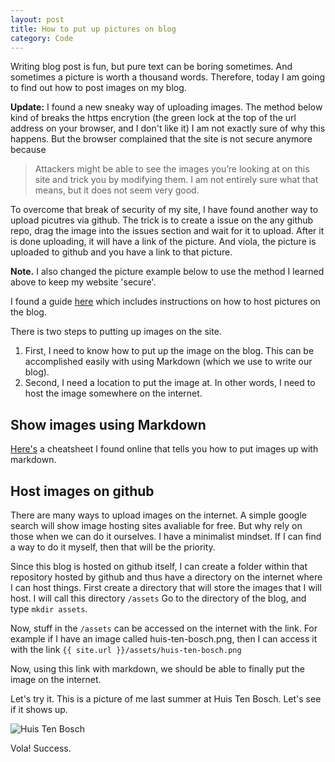 ```yaml
---
layout: post
title: How to put up pictures on blog
category: Code
---
```


Writing blog post is fun, but pure text can be boring sometimes. And sometimes a picture is worth a thousand words. Therefore, today I am going to find out how to post images on my blog.


**Update:** I found a new sneaky way of uploading images.
The method below kind of breaks the https encrytion (the green lock at the top of the url address on your browser, and I don't like it)
I am not exactly sure of why this happens. But the browser complained that the site is not secure anymore because
> Attackers might be able to see the images you’re looking at on this site and trick you by modifying them.
I am not entirely sure what that means, but it does not seem very good.

To overcome that break of security of my site, I have found another way to upload picutres via github.
The trick is to create a issue on the any github repo, drag the image into the issues section and wait for it to upload. After it is done uploading, it will have a link of the picture. And viola, the picture is uploaded to github and you have a link to that picture.

**Note.** I also changed the picture example below to use the method I learned above to keep my website 'secure'.

I found a guide [here](http://sgeos.github.io/github/jekyll/2016/08/30/adding_images_and_downloads_to_a_github_pages_jekyll_blog.html) which includes instructions on how to host pictures on the blog.

There is two steps to putting up images on the site.
1. First, I need to know how to put up the image on the blog. This can be accomplished easily with using Markdown (which we use to write our blog).
2. Second, I need a location to put the image at. In other words, I need to host the image somewhere on the internet.

## Show images using Markdown
[Here's](https://github.com/adam-p/markdown-here/wiki/Markdown-Cheatsheet#images) a cheatsheet I found online that tells you how to put images up with markdown.

## Host images on github
There are many ways to upload images on the internet. A simple google search will show image hosting sites avaliable for free. But why rely on those when we can do it ourselves. I have a minimalist mindset. If I can find a way to do it myself, then that will be the priority.

Since this blog is hosted on github itself, I can create a folder within that repository hosted by github and thus have a directory on the internet where I can host things.
First create a directory that will store the images that I will host.
I will call this directory `/assets`
Go to the directory of the blog, and type `mkdir assets`.

Now, stuff in the `/assets` can be accessed on the internet with the link.
For example if I have an image called huis-ten-bosch.png, then I can access it with the link `{{ site.url }}/assets/huis-ten-bosch.png`

Now, using this link with markdown, we should be able to finally put the image on the internet.

Let's try it. This is a picture of me last summer at Huis Ten Bosch. Let's see if it shows up.

![Huis Ten Bosch](https://cloud.githubusercontent.com/assets/13981821/26394719/b15ab6f6-4022-11e7-8445-84774e468491.png)

Vola! Success.
